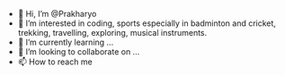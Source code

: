 - 👋 Hi, I’m @Prakharyo
- 👀 I’m interested in coding,  sports especially in badminton and cricket, trekking, travelling, exploring, musical instruments.
- 🌱 I’m currently learning ...
- 💞️ I’m looking to collaborate on ...
- 📫 How to reach me

<!---
Prakharyo/Prakharyo is a ✨ special ✨ repository because its `README.md` (this file) appears on your GitHub profile.
You can click the Preview link to take a look at your changes.
--->

